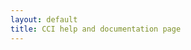 ```yaml
---
layout: default
title: CCI help and documentation page
---
```


<div id="md-content" />

<script>
const imageRegex = /!\[(?<altText>.*)\]\s*\((?<imageURL>.+)\)|img\s*src="(?<imageURL1>[^"]*)"\s*alt="(?<altText1>[^"]*)" \/>|img\s*alt="(?<altText2>[^"]*)"\s*src="(?<imageURL2>[^"]*)" \/>/gm;

async function fetchMarkdownAndImages(mdUrl) {
  const baseUrl = mdUrl.substring(0, mdUrl.lastIndexOf('/') + 1);
  
  // Fetch markdown content
  const mdResponse = await fetch(mdUrl);
  const mdText = await mdResponse.text();

  // Extract image URLs using regex from search result [3]
  let images = [];
  let match;

  while ((match = imageRegex.exec(mdText)) !== null) {
    const src = match.groups.imageURL || match.groups.imageURL1 || match.groups.imageURL2;
    const absoluteUrl = new URL(src, baseUrl).href;
    images.push(absoluteUrl);
  }

  // Fetch all images in parallel
  const imageResponses = await Promise.all(
    images.map(url => fetch(url).catch(e => null))
  );

  // Create object with markdown and images
  return {
    markdown: mdText,
    baseUrl, 
    images: await Promise.all(imageResponses.map(async (res, i) => ({
      url: images[i],
      status: res ? res.status : 404,
      content: res ? await res.blob() : null
    })))
  };
}

// Usage
fetchMarkdownAndImages('https://raw.githubusercontent.com/CCI-GU-Sweden/Omero_download_client/blob/main/README.md')
  .then(({markdown, baseUrl, images}) => {
    console.log('Fetched images:', images);
    
    // Render markdown with resolved URLs
    const resolvedMarkdown = markdown.replace(imageRegex, (match, ...args) => {
      const groups = args.pop();
      const src = groups.imageURL || groups.imageURL1 || groups.imageURL2;
      const absoluteUrl = new URL(src, baseUrl).href;
      return match.replace(src, absoluteUrl);
    });

    document.getElementById('md-content').innerHTML = `<md>${resolvedMarkdown}</md>`;
    renderMarkdown();
  })
  .catch(console.error);
</script>
<script src='https://cdn.jsdelivr.net/gh/MarketingPipeline/Markdown-Tag/markdown-tag.js'></script>
